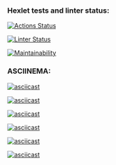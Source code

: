 ### Hexlet tests and linter status:

[![Actions Status](https://github.com/artemBeletzky/frontend-project-lvl1/workflows/hexlet-check/badge.svg)](https://github.com/artemBeletzky/frontend-project-lvl1/actions)

[![Linter Status](https://github.com/artemBeletzky/frontend-project-lvl1/workflows/eslint/badge.svg)](https://github.com/artemBeletzky/frontend-project-lvl1/actions)

[![Maintainability](https://api.codeclimate.com/v1/badges/a99a88d28ad37a79dbf6/maintainability)](https://github.com/artemBeletzky/frontend-project-lvl1)

### ASCIINEMA:

[![asciicast](https://asciinema.org/a/ApcJnpruC8D7LbGNwVgdwFyHD.svg)](https://asciinema.org/a/ApcJnpruC8D7LbGNwVgdwFyHD)

[![asciicast](https://asciinema.org/a/MhCfcF2k3JElOxLfOJmyfh9Qa.svg)](https://asciinema.org/a/MhCfcF2k3JElOxLfOJmyfh9Qa)

[![asciicast](https://asciinema.org/a/ZsVgKiZwBUYY2MY8sbGqKCE1G.svg)](https://asciinema.org/a/ZsVgKiZwBUYY2MY8sbGqKCE1G)

[![asciicast](https://asciinema.org/a/tqat2mkRPzIUfX7kYHIWPgvZp.svg)](https://asciinema.org/a/tqat2mkRPzIUfX7kYHIWPgvZp)

[![asciicast](https://asciinema.org/a/pWJwFIbAkaVczAxNGeuQhVhiR.svg)](https://asciinema.org/a/pWJwFIbAkaVczAxNGeuQhVhiR)

[![asciicast](https://asciinema.org/a/NKHyOnERrqGm26aKJBjFKxj22.svg)](https://asciinema.org/a/NKHyOnERrqGm26aKJBjFKxj22)
